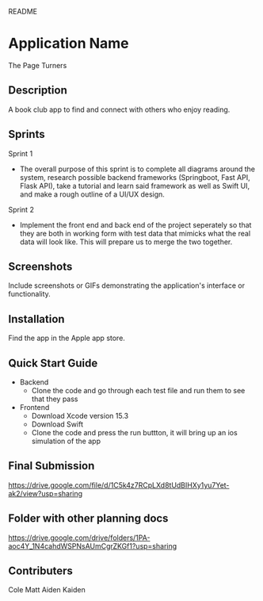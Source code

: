 README
# Application Name

The Page Turners

## Description

A book club app to find and connect with others who enjoy reading. 

## Sprints

Sprint 1
- The overall purpose of this sprint is to complete all diagrams around the system, research possible backend frameworks
(Springboot, Fast API, Flask API), take a tutorial and learn said framework as well as Swift UI, and make a rough outline of a UI/UX design. 

Sprint 2
- Implement the front end and back end of the project seperately so that they are both in working form with test data that mimicks what the real data will look like. This will prepare us to merge the two together.

## Screenshots

Include screenshots or GIFs demonstrating the application's interface or functionality.

## Installation

Find the app in the Apple app store.

## Quick Start Guide
- Backend
  - Clone the code and go through each test file and run them to see that they pass
- Frontend
  - Download Xcode version 15.3
  - Download Swift
  - Clone the code and press the run buttton, it will bring up an ios simulation of the app
 
## Final Submission
https://drive.google.com/file/d/1C5k4z7RCpLXd8tUdBIHXy1yu7Yet-ak2/view?usp=sharing

## Folder with other planning docs
https://drive.google.com/drive/folders/1PA-aoc4Y_1N4cahdWSPNsAUmCgrZKGf1?usp=sharing



## Contributers

Cole 
Matt
Aiden
Kaiden








